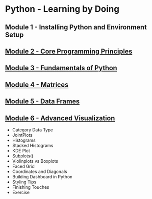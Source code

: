 # Python - Learning by Doing

## Module 1 - Installing Python and Environment Setup
## [Module 2 - Core Programming Principles](https://github.com/Zurezh/Python_LearnByDoing/blob/master/Module_2_Core_Programming_Principles.ipynb "Module 2 - Core Programming Principles")
## [Module 3 - Fundamentals of Python](https://github.com/Zurezh/Python_LearnByDoing/blob/master/Module_3_Fundamentals_of_Python.ipynb "Module 3 - Fundamentals of Python")
## [Module 4 - Matrices](https://github.com/Zurezh/Python_LearnByDoing/blob/master/Module_4_Matrices_.ipynb "Module 4 - Matrices")
## [Module 5 - Data Frames](https://github.com/Zurezh/Python_LearnByDoing/blob/master/Module_5_Data_Frames.ipynb "Module 5 - Data Frames")
## [Module 6 - Advanced Visualization](https://github.com/Zurezh/Python_LearnByDoing/blob/master/Module_6_Advanced_Visualization.ipynb "Module 6 - Advanced Visualization")
- Category Data Type
- JointPlots
- Histograms
- Stacked Histograms
- KDE Plot
- Subplots()
- Violinplots vs Boxplots
- Faced Grid
- Coordinates and Diagonals
- Building Dashboard in Python
- Styling Tips
- Finishing Touches
- Exercise

